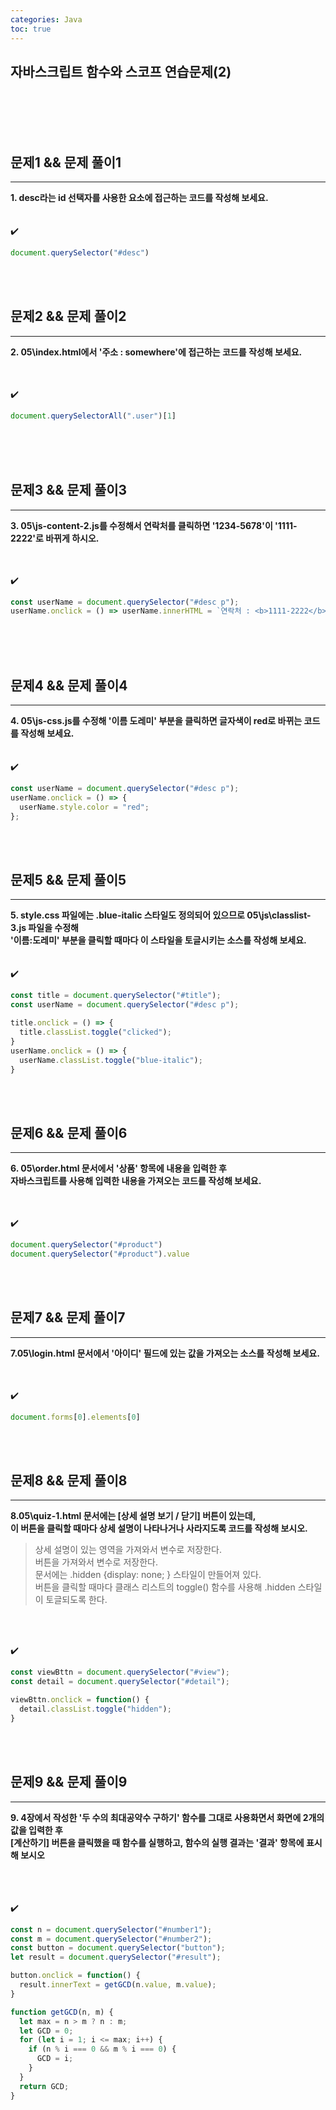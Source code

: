 ```yaml
---
categories: Java
toc: true
---
```


## 자바스크립트 함수와 스코프 연습문제(2)
  <br> 
  <br>
  <br>
  <br>
 

## 문제1 && 문제 풀이1
___
**1. desc라는 id 선택자를 사용한 요소에 접근하는 코드를 작성해 보세요.** 
<br>
<br>
<br>
✔️
<br>

```js
document.querySelector("#desc")
```

<br>
<br>

## 문제2 && 문제 풀이2
___
**2. 05\index.html에서 '주소 : somewhere'에 접근하는 코드를 작성해 보세요.**
<br>
<br>
<br>

  ✔️ 
<br>
```js
document.querySelectorAll(".user")[1]
```
<br>
<br>
<br>

## 문제3 && 문제 풀이3
___
**3. 05\js-content-2.js를 수정해서 연락처를 클릭하면 '1234-5678'이 '1111-2222'로 바뀌게 하시오.** <br>
<br>
<br>

  ✔️ <br>

```js
const userName = document.querySelector("#desc p");
userName.onclick = () => userName.innerHTML = `연락처 : <b>1111-2222</b>`;
``` 
<br>
<br>
<br>
  
## 문제4 && 문제 풀이4
___
**4. 05\js-css.js를 수정해 '이름 도레미' 부분을 클릭하면 글자색이 red로 바뀌는 코드를 작성해 보세요.** <br>
<br>
<br>
✔️ 
<br>
```js
const userName = document.querySelector("#desc p");
userName.onclick = () => {
  userName.style.color = "red";
};
```
<br>
<br>

## 문제5 && 문제 풀이5
___
**5. style.css 파일에는 .blue-italic 스타일도 정의되어 있으므로 05\js\classlist-3.js 파일을 수정해** <br>
**'이름:도레미' 부분을 클릭할 때마다 이 스타일을 토글시키는 소스를 작성해 보세요.** <br>
<br>
<br>
  ✔️ <br>
  
```js
const title = document.querySelector("#title");
const userName = document.querySelector("#desc p");

title.onclick = () => {
  title.classList.toggle("clicked");  
}
userName.onclick = () => {
  userName.classList.toggle("blue-italic");
}
```
<br>
<br>

## 문제6 && 문제 풀이6
___
**6. 05\order.html 문서에서 '상품' 항목에 내용을 입력한 후** <br>
**자바스크립트를 사용해 입력한 내용을 가져오는 코드를 작성해 보세요.**
<br>
<br>
<br>

  ✔️ <br>

```js
document.querySelector("#product")
document.querySelector("#product").value
```
<br>
<br>

## 문제7 && 문제 풀이7
___
**7.05\login.html 문서에서 '아이디' 필드에 있는 값을 가져오는 소스를 작성해 보세요.**
<br>
<br>
<br>

  ✔️ <br>

```js
document.forms[0].elements[0]
```
<br>
<br>

## 문제8 && 문제 풀이8
___
**8.05\quiz-1.html 문서에는 [상세 설명 보기 / 닫기] 버튼이 있는데,** <br>
**이 버튼을 클릭할 때마다 상세 설명이 나타나거나 사라지도록 코드를 작성해 보시오.**
<br>

>상세 설명이 있는 영역을 가져와서 변수로 저장한다. <br>
>버튼을 가져와서 변수로 저장한다.<br>
>문서에는 .hidden {display: none; } 스타일이 만들어져 있다.<br>
>버튼을 클릭할 때마다 클래스 리스트의 toggle() 함수를 사용해 .hidden 스타일이 토글되도록 한다.<br>
<br>
<br>

  ✔️ <br>

```js
const viewBttn = document.querySelector("#view");
const detail = document.querySelector("#detail");

viewBttn.onclick = function() {
  detail.classList.toggle("hidden");
}
```
<br>
<br>

## 문제9 && 문제 풀이9
___
**9. 4장에서 작성한 '두 수의 최대공약수 구하기' 함수를 그대로 사용화면서 화면에 2개의 값을 입력한 후** <br>
**[계산하기] 버튼을 클릭했을 때 함수를 실행하고, 함수의 실행 결과는 '결과' 항목에 표시해 보시오** <br>
<br>
<br>
<br>

  ✔️ <br>

```js
const n = document.querySelector("#number1");
const m = document.querySelector("#number2");
const button = document.querySelector("button");
let result = document.querySelector("#result");

button.onclick = function() {
  result.innerText = getGCD(n.value, m.value);
}

function getGCD(n, m) {
  let max = n > m ? n : m;
  let GCD = 0;
  for (let i = 1; i <= max; i++) {
    if (n % i === 0 && m % i === 0) {
      GCD = i;   
    }
  }
  return GCD;
}


```
<br>
<br>

